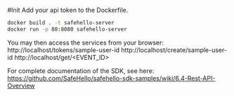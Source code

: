 #Init
Add your api token to the Dockerfile.

```bash
docker build . -t safehello-server
docker run -p 80:8080 safehello-server
```

You may then access the services from your browser:
http://localhost/tokens/sample-user-id
http://localhost/create/sample-user-id
http://localhost/get/<EVENT_ID>

For complete documentation of the SDK, see here:
https://github.com/SafeHello/safehello-sdk-samples/wiki/6.4-Rest-API-Overview
